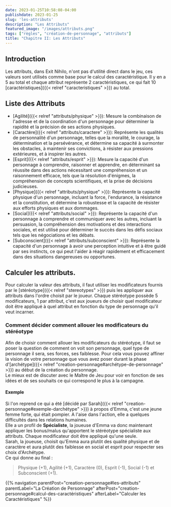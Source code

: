 ```yaml
---
date: 2023-01-25T10:58:08-04:00
publishdate: 2023-01-25
slug: 'les-attributs'
description: "Les Attributs"
featured_image: "/images/attributs.png"
tags: ["règles", "création-de-personnage", "attributs"]
title: "Chapitre II: Les Attributs"
---
```


## Introduction
Les attributs, dans Exit Nihilo, n'ont pas d'utilité direct dans le jeu, ces valeurs sont utilisés comme base pour le calcul des caractéristique. Il y en a 5 au total et chaque attribut représente 2 caractéristiques, ce qui fait 10 [caractéristiques]({{< relref "caracteristiques" >}}) au total.

## Liste des Attributs
* [Agilité]({{< relref "attributs/physique" >}}): Mesure la combinaison de l'adresse et de la coordination d'un personnage pour déterminer la rapidité et la précision de ses actions physiques.
* [Caractère]({{< relref "attributs/caractere" >}}): Représente les qualités de personnalité d'un personnage, telles que la moralité, le courage, la détermination et la persévérance, et détermine sa capacité à surmonter les obstacles, à maintenir ses convictions, à résister aux pressions extérieures, et à inspirer les autres.
* [Esprit]({{< relref "attributs/esprit" >}}): Mesure la capacité d'un personnage à comprendre, raisonner et apprendre, en déterminant sa réussite dans des actions nécessitant une compréhension et un raisonnement efficace, tels que la résolution d'énigmes, la compréhension de concepts scientifiques, et la prise de décisions judicieuses.
* [Physique]({{< relref "attributs/physique" >}}): Représente la capacité physique d'un personnage, incluant la force, l'endurance, la résistance et la constitution, et détermine la robustesse et la capacité de résister aux efforts physiques et aux dommages.
* [Social]({{< relref "attributs/social" >}}): Représente la capacité d'un personnage à comprendre et communiquer avec les autres, incluant la persuasion, la compréhension des motivations et des interactions sociales, et est utilisé pour déterminer le succès dans les défis sociaux tels que les négociations et les débats.
* [Subconscient]({{< relref "attributs/subconscient" >}}): Représente la capacité d'un personnage à avoir une perception intuitive et à être guidé par ses instincts, ce qui peut l'aider à réagir rapidement et efficacement dans des situations dangereuses ou opportunes.

## Calculer les attributs.
Pour calculer la valeur des attributs, il faut utiliser les modificateurs fournis par le [stéréotype]({{< relref "stereotypes" >}}) puis les appliquer aux attributs dans l'ordre choisit par le joueur.
Chaque stéréotype possède 5 modificateurs, 1 par attribut, c'est aux joueurs de choisir quel modificateur doit être appliqué à quel attribut en fonction du type de personnage qu'il veut incarner.

### Comment décider comment allouer les modificateurs du stéréotype
Afin de choisir comment allouer les modificateurs du stéréotype, il faut se poser la question de comment on voit son personnage, quel type de personnage il sera, ses forces, ses faiblesse. Pour cela vous pouvez affiner la vision de votre personnage que vous avez poser durant la phase d'[archétype]({{< relref "creation-personnage#archétype-de-personnage" >}}) au début de la création du personnage.  
Le mieux est de discuter avec le Maître de Jeu pour voir en fonction de ses idées et de ses souhaits ce qui correspond le plus à la campagne.

#### Exemple

Si l'on reprend ce qui a été [décidé par Sarah]({{< relref "creation-personnage#exemple-darchétype" >}}) à propos d'Emma, c'est une jeune femme forte, qui était pompier. A l'aise dans l'action, elle a quelques difficultés dans les relations humaines.  
Elle a un profil de **Spécialiste**, la joueuse d'Emma va donc maintenant appliquer les bonus/malus qu'apportent le stéréotype spécialiste aux attributs. Chaque modificateur doit être appliqué qu'une seule.  
Sarah, la joueuse, choisit qu'Emma aura plutôt des qualité physique et de caractère et aura plutôt des faiblesse en social et esprit pour respecter ses choix d'Archétype.  
Ce qui donne au final :  
> Physique (+1), Agilité (+1), Caractère (0), Esprit (-1), Social (-1) et Subconscient (+1).

{{% navigation parentPost="creation-personnage#les-attributs" parentLabel="La Création de Personnage" afterPost="creation-personnage#calcul-des-caractéristiques" afterLabel="Calculer les Caractéristiques" %}}